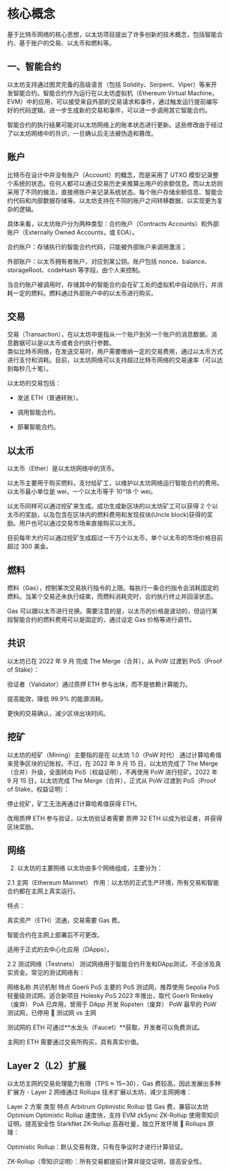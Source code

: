 # 核心概念
基于比特币网络的核心思想，以太坊项目提出了许多创新的技术概念，包括智能合约、基于账户的交易、以太币和燃料等。

## 一、智能合约
以太坊支持通过图灵完备的高级语言（包括 Solidity、Serpent、Viper）等来开发智能合约。智能合约作为运行在以太坊虚拟机（Ethereum Virtual Machine，EVM）中的应用，可以接受来自外部的交易请求和事件，通过触发运行提前编写好的代码逻辑，进一步生成新的交易和事件，可以进一步调用其它智能合约。

智能合约的执行结果可能对以太坊网络上的账本状态进行更新。这些修改由于经过了以太坊网络中的共识，一旦确认后无法被伪造和篡改。

## 账户
比特币在设计中并没有账户（Account）的概念，而是采用了 UTXO 模型记录整个系统的状态。任何人都可以通过交易历史来推算出用户的余额信息。而以太坊则采用了不同的做法，直接用账户来记录系统状态。每个账户存储余额信息、智能合约代码和内部数据存储等。以太坊支持在不同的账户之间转移数据，以实现更为复杂的逻辑。

具体来看，以太坊账户分为两种类型：合约账户（Contracts Accounts）和外部账户（Externally Owned Accounts，或 EOA）。

合约账户：存储执行的智能合约代码，只能被外部账户来调用激活；

外部账户：以太币拥有者账户，对应到某公钥。账户包括 nonce、balance、storageRoot、codeHash 等字段，由个人来控制。

当合约账户被调用时，存储其中的智能合约会在矿工处的虚拟机中自动执行，并消耗一定的燃料。燃料通过外部账户中的以太币进行购买。
## 交易

交易（Transaction），在以太坊中是指从一个账户到另一个账户的消息数据。消息数据可以是以太币或者合约执行参数。  
类似比特币网络，在发送交易时，用户需要缴纳一定的交易费用，通过以太币方式进行支付和消耗。目前，以太坊网络可以支持超过比特币网络的交易速率（可以达到每秒几十笔）。

以太坊的交易包括：

- 发送 ETH（普通转账）。

- 调用智能合约。

- 部署智能合约。



## 以太币

以太币（Ether）是以太坊网络中的货币。

以太币主要用于购买燃料，支付给矿工，以维护以太坊网络运行智能合约的费用。以太币最小单位是 wei，一个以太币等于 10^18 个 wei。

以太币同样可以通过挖矿来生成。成功生成新区块的以太坊矿工可以获得 2 个以太币的奖励，以及包含在区块内的燃料费用和发现叔块(Uncle block)获得的奖励。用户也可以通过交易市场来直接购买以太币。

目前每年大约可以通过挖矿生成超过一千万个以太币，单个以太币的市场价格目前超过 300 美金。

## 燃料
燃料（Gas），控制某次交易执行指令的上限。每执行一条合约指令会消耗固定的燃料。当某个交易还未执行结束，而燃料消耗完时，合约执行终止并回滚状态。

Gas 可以跟以太币进行兑换。需要注意的是，以太币的价格是波动的，但运行某段智能合约的燃料费用可以是固定的，通过设定 Gas 价格等进行调节。


## 共识

以太坊已在 2022 年 9 月 完成 The Merge（合并），从 PoW 过渡到 PoS（Proof of Stake）：

验证者（Validator）通过质押 ETH 参与出块，而不是依赖计算能力。

提高能效，降低 99.9% 的能源消耗。

更快的交易确认，减少区块出块时间。


## 挖矿

以太坊的挖矿（Mining）主要指的是在 以太坊 1.0（PoW 时代） 通过计算哈希值来竞争区块的记账权。不过，在 2022 年 9 月 15 日，以太坊完成了 The Merge（合并）升级，全面转向 PoS（权益证明），不再使用 PoW 进行挖矿。2022 年 9 月 15 日，以太坊完成 The Merge（合并），正式从 PoW 过渡到 PoS（Proof of Stake，权益证明）：

停止挖矿，矿工无法再通过计算哈希值获得 ETH。

改用质押 ETH 参与验证，以太坊验证者需要 质押 32 ETH 以成为验证者，并获得区块奖励。

<!-- 
2. 以太坊的架构
以太坊的核心架构主要包括：

2.1 以太坊虚拟机（EVM）
EVM（Ethereum Virtual Machine）是以太坊的运行环境，负责执行智能合约。特点：

图灵完备：可以执行复杂计算逻辑。

隔离性：代码执行不会影响主网络的安全。

2.2 账户
以太坊有两种类型的账户：

外部账户（EOA，Externally Owned Account）：由私钥控制，主要用于存储 ETH、发送交易。

合约账户（Contract Account）：由智能合约代码控制，自动执行代码逻辑。

2.3 交易（Transaction）
以太坊的交易包括：

发送 ETH（普通转账）。

调用智能合约。

部署智能合约。

2.4 Gas 机制
Gas 是以太坊的手续费，用于防止资源滥用：

Gas 费用 = Gas 单价 × Gas 量

交易执行需要支付 Gas，矿工会优先处理 Gas 费用高的交易。
 -->


## 网络
2. 以太坊的主要网络
以太坊由多个网络组成，主要分为：

2.1 主网（Ethereum Mainnet）
作用：以太坊的正式生产环境，所有交易和智能合约都在主网上真实运行。

特点：

真实资产（ETH）流通，交易需要 Gas 费。

智能合约在主网上部署后不可更改。

适用于正式的去中心化应用（DApps）。

2.2 测试网络（Testnets）
测试网络用于智能合约开发和DApp测试，不会涉及真实资金。常见的测试网络有：

网络名称	共识机制	特点
Goerli	PoS	主要的 PoS 测试网，推荐使用
Sepolia	PoS	轻量级测试网，适合新项目
Holesky	PoS	2023 年推出，取代 Goerli
Rinkeby（废弃）	PoA	已弃用，曾用于 DApp 开发
Ropsten（废弃）	PoW	最早的 PoW 测试网，已停用
📌 测试网 vs 主网

测试网的 ETH 可通过**水龙头（Faucet）**获取，开发者可以免费测试。

主网的 ETH 需要通过交易所购买，具有真实价值。



##  Layer 2（L2）扩展
以太坊主网的交易处理能力有限（TPS ≈ 15~30），Gas 费较高，因此发展出多种扩展方 - Layer 2 网络通过 Rollups 技术扩展以太坊，减少主网拥堵：


Layer 2 方案	类型	特点
Arbitrum	Optimistic Rollup	低 Gas 费，兼容以太坊
Optimism	Optimistic Rollup	速度快，支持 EVM
zkSync	ZK-Rollup	使用零知识证明，提高安全性
StarkNet	ZK-Rollup	高吞吐量，独立开发环境
📌 Rollups 原理：

Optimistic Rollup：默认交易有效，只有在争议时才进行计算验证。

ZK-Rollup（零知识证明）：所有交易都提前计算并提交证明，提高安全性。